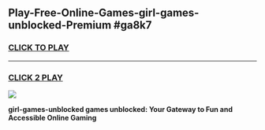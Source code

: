 
## Play-Free-Online-Games-girl-games-unblocked-Premium #ga8k7
<h3>
<a href="https://premium.freeplayer.one?title=girl-games-unblocked&ref=8M">CLICK TO PLAY</a></h3>
<hr>

<h3>
<a href="https://premium.freeplayer.one?title=girl-games-unblocked&ref=8M">CLICK 2 PLAY</a>
  
</h3>

<a href="https://premium.freeplayer.one?title=girl-games-unblocked&ref=8M"><img src="https://clearcache.store/games.png"></a>


**girl-games-unblocked games unblocked: Your Gateway to Fun and Accessible Online Gaming**
